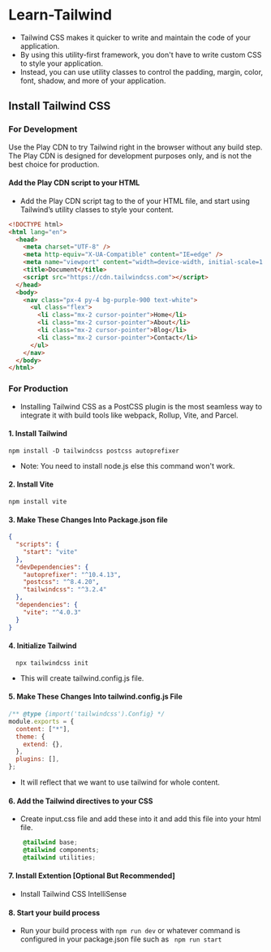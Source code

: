 # Learn-Tailwind
- Tailwind CSS makes it quicker to write and maintain the code of your application. 
- By using this utility-first framework, you don't have to write custom CSS to style your application. 
- Instead, you can use utility classes to control the padding, margin, color, font, shadow, and more of your application.
## Install Tailwind CSS
### For Development 
Use the Play CDN to try Tailwind right in the browser without any build step. The Play CDN is designed for development purposes only, and is not the best choice for production.
#### Add the Play CDN script to your HTML
- Add the Play CDN script tag to the <head> of your HTML file, and start using Tailwind’s utility classes to style your content.
```html
<!DOCTYPE html>
<html lang="en">
  <head>
    <meta charset="UTF-8" />
    <meta http-equiv="X-UA-Compatible" content="IE=edge" />
    <meta name="viewport" content="width=device-width, initial-scale=1.0" />
    <title>Document</title>
    <script src="https://cdn.tailwindcss.com"></script>
  </head>
  <body>
    <nav class="px-4 py-4 bg-purple-900 text-white">
      <ul class="flex">
        <li class="mx-2 cursor-pointer">Home</li>
        <li class="mx-2 cursor-pointer">About</li>
        <li class="mx-2 cursor-pointer">Blog</li>
        <li class="mx-2 cursor-pointer">Contact</li>
      </ul>
    </nav>
  </body>
</html>
```
### For Production
- Installing Tailwind CSS as a PostCSS plugin is the most seamless way to integrate it with build tools like webpack, Rollup, Vite, and Parcel.
#### 1. Install Tailwind 
``` npm install -D tailwindcss postcss autoprefixer ```
- Note: You need to install node.js else this command won't work.
#### 2. Install Vite
``` npm install vite ``` 
#### 3. Make These Changes Into Package.json file 
```json 
{
  "scripts": {
    "start": "vite"
  },
  "devDependencies": {
    "autoprefixer": "^10.4.13",
    "postcss": "^8.4.20",
    "tailwindcss": "^3.2.4"
  },
  "dependencies": {
    "vite": "^4.0.3"
  }
}

```
#### 4. Initialize Tailwind 
```   npx tailwindcss init  ```
- This will create tailwind.config.js file. 
#### 5. Make These Changes Into tailwind.config.js File 
```js 
/** @type {import('tailwindcss').Config} */
module.exports = {
  content: ["*"],
  theme: {
    extend: {},
  },
  plugins: [],
};
```
- It will reflect that we want to use tailwind for whole content. 
#### 6. Add the Tailwind directives to your CSS
- Create input.css file and add these into it and add this file into your html file. 
```css 
    @tailwind base;
    @tailwind components;
    @tailwind utilities;
```
#### 7. Install Extention [Optional But Recommended] 
- Install Tailwind CSS IntelliSense 
#### 8. Start your build process
- Run your build process with ```npm run dev``` or whatever command is configured in your package.json file such as ``` npm run start```
